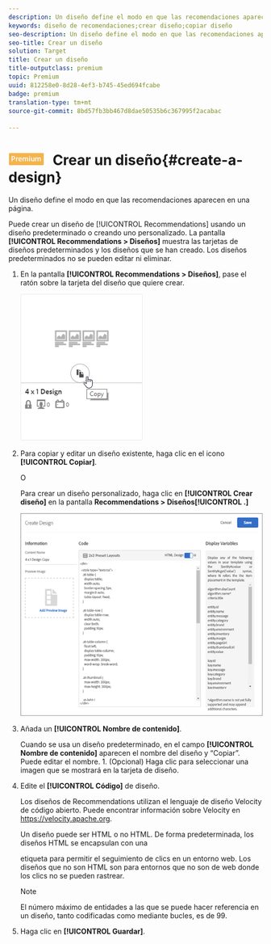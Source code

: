 ```yaml
---
description: Un diseño define el modo en que las recomendaciones aparecen en una página.
keywords: diseño de recomendaciones;crear diseño;copiar diseño
seo-description: Un diseño define el modo en que las recomendaciones aparecen en una página.
seo-title: Crear un diseño
solution: Target
title: Crear un diseño
title-outputclass: premium
topic: Premium
uuid: 812258e0-8d28-4ef3-b745-45ed694fcabe
badge: premium
translation-type: tm+mt
source-git-commit: 8bd57fb3bb467d8dae50535b6c367995f2acabac

---
```



# ![PREMIUM](/help/assets/premium.png) Crear un diseño{#create-a-design}

Un diseño define el modo en que las recomendaciones aparecen en una página.

Puede crear un diseño de [!UICONTROL Recommendations] usando un diseño predeterminado o creando uno personalizado. La pantalla **[!UICONTROL Recommendations &gt; Diseños]** muestra las tarjetas de diseños predeterminados y los diseños que se han creado. Los diseños predeterminados no se pueden editar ni eliminar.

1. En la pantalla **[!UICONTROL Recommendations &gt; Diseños]**, pase el ratón sobre la tarjeta del diseño que quiere crear.

   ![](assets/Card_CopyDesign.png)

1. Para copiar y editar un diseño existente, haga clic en el icono **[!UICONTROL Copiar]**.

   O

   Para crear un diseño personalizado, haga clic en **[!UICONTROL Crear diseño]** en la pantalla **Recommendations &gt; Diseños[!UICONTROL .]**

   ![](assets/createDesign.png)

1. Añada un **[!UICONTROL Nombre de contenido]**.

   Cuando se usa un diseño predeterminado, en el campo **[!UICONTROL Nombre de contenido]** aparecen el nombre del diseño y “Copiar”. Puede editar el nombre. 1. (Opcional) Haga clic para seleccionar una imagen que se mostrará en la tarjeta de diseño.
1. Edite el **[!UICONTROL Código]** de diseño.

   Los diseños de Recommendations utilizan el lenguaje de diseño Velocity de código abierto. Puede encontrar información sobre Velocity en [](https://velocity.apache.org)https://velocity.apache.org.

   Un diseño puede ser HTML o no HTML. De forma predeterminada, los diseños HTML se encapsulan con una <div> etiqueta para permitir el seguimiento de clics en un entorno web. Los diseños que no son HTML son para entornos que no son de web donde los clics no se pueden rastrear.

   >[!NOTE]
   >
   >El número máximo de entidades a las que se puede hacer referencia en un diseño, tanto codificadas como mediante bucles, es de 99.

1. Haga clic en **[!UICONTROL Guardar]**.
